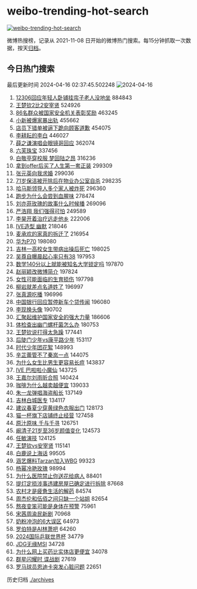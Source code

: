 # weibo-trending-hot-search

[![weibo-trending-hot-search](https://github.com/ameizi/weibo-trending-hot-search/actions/workflows/ci.yml/badge.svg)](https://github.com/ameizi/weibo-trending-hot-search/actions/workflows/ci.yml)

微博热搜榜，记录从 2021-11-08 日开始的微博热门搜索。每15分钟抓取一次数据，按天[归档](./archives)。

## 今日热门搜索

<!-- BEGIN --> 
最后更新时间 2024-04-16 02:37:45.502248 
![2024-04-16](https://imgs-storage.s3.us-east-005.backblazeb2.com/20240416/2024-04-16.png?versionId=4_z8fbbed132d73df8689c40f13_f1081c014802f9deb_d20240415_m183745_c005_v0501019_t0031_u01713206265459) 
1. [12306回应年轻人卧铺挂帘子老人没地坐](https://s.weibo.com/weibo?q=%2312306%E5%9B%9E%E5%BA%94%E5%B9%B4%E8%BD%BB%E4%BA%BA%E5%8D%A7%E9%93%BA%E6%8C%82%E5%B8%98%E5%AD%90%E8%80%81%E4%BA%BA%E6%B2%A1%E5%9C%B0%E5%9D%90%23&t=31&band_rank=1&Refer=top) 884843
1. [王楚钦2比2安宰贤](https://s.weibo.com/weibo?q=%23%E7%8E%8B%E6%A5%9A%E9%92%A62%E6%AF%942%E5%AE%89%E5%AE%B0%E8%B4%A4%23&t=31&band_rank=2&Refer=top) 524926
1. [86名群众被国家安全机关表彰奖励](https://s.weibo.com/weibo?q=%2386%E5%90%8D%E7%BE%A4%E4%BC%97%E8%A2%AB%E5%9B%BD%E5%AE%B6%E5%AE%89%E5%85%A8%E6%9C%BA%E5%85%B3%E8%A1%A8%E5%BD%B0%E5%A5%96%E5%8A%B1%23&t=31&band_rank=3&Refer=top) 463245
1. [小新被爆家暴出轨](https://s.weibo.com/weibo?q=%E5%B0%8F%E6%96%B0%E8%A2%AB%E7%88%86%E5%AE%B6%E6%9A%B4%E5%87%BA%E8%BD%A8&t=31&band_rank=4&Refer=top) 455662
1. [店员下错单被逼下跪向顾客道歉](https://s.weibo.com/weibo?q=%23%E5%BA%97%E5%91%98%E4%B8%8B%E9%94%99%E5%8D%95%E8%A2%AB%E9%80%BC%E4%B8%8B%E8%B7%AA%E5%90%91%E9%A1%BE%E5%AE%A2%E9%81%93%E6%AD%89%23&t=31&band_rank=5&Refer=top) 454075
1. [李耕耘的李白](https://s.weibo.com/weibo?q=%E6%9D%8E%E8%80%95%E8%80%98%E7%9A%84%E6%9D%8E%E7%99%BD&t=31&band_rank=6&Refer=top) 446027
1. [薛之谦演唱会眼镜哥回应](https://s.weibo.com/weibo?q=%23%E8%96%9B%E4%B9%8B%E8%B0%A6%E6%BC%94%E5%94%B1%E4%BC%9A%E7%9C%BC%E9%95%9C%E5%93%A5%E5%9B%9E%E5%BA%94%23&t=31&band_rank=7&Refer=top) 362074
1. [六芙珠宝](https://s.weibo.com/weibo?q=%E5%85%AD%E8%8A%99%E7%8F%A0%E5%AE%9D&t=31&band_rank=8&Refer=top) 337456
1. [白敬亭穿校服 梦回陆之昂](https://s.weibo.com/weibo?q=%E7%99%BD%E6%95%AC%E4%BA%AD%E7%A9%BF%E6%A0%A1%E6%9C%8D%20%E6%A2%A6%E5%9B%9E%E9%99%86%E4%B9%8B%E6%98%82&t=31&band_rank=9&Refer=top) 316236
1. [拿到offer后买了人生第一套正装](https://s.weibo.com/weibo?q=%23%E6%8B%BF%E5%88%B0offer%E5%90%8E%E4%B9%B0%E4%BA%86%E4%BA%BA%E7%94%9F%E7%AC%AC%E4%B8%80%E5%A5%97%E6%AD%A3%E8%A3%85%23&t=31&band_rank=10&Refer=top) 299309
1. [张元英向我求婚](https://s.weibo.com/weibo?q=%E5%BC%A0%E5%85%83%E8%8B%B1%E5%90%91%E6%88%91%E6%B1%82%E5%A9%9A&t=31&band_rank=11&Refer=top) 299036
1. [71岁保洁被开除后在物业办公室自杀](https://s.weibo.com/weibo?q=%2371%E5%B2%81%E4%BF%9D%E6%B4%81%E8%A2%AB%E5%BC%80%E9%99%A4%E5%90%8E%E5%9C%A8%E7%89%A9%E4%B8%9A%E5%8A%9E%E5%85%AC%E5%AE%A4%E8%87%AA%E6%9D%80%23&t=31&band_rank=12&Refer=top) 298235
1. [哈马斯领导人多个家人被炸死](https://s.weibo.com/weibo?q=%23%E5%93%88%E9%A9%AC%E6%96%AF%E9%A2%86%E5%AF%BC%E4%BA%BA%E5%A4%9A%E4%B8%AA%E5%AE%B6%E4%BA%BA%E8%A2%AB%E7%82%B8%E6%AD%BB%23&t=31&band_rank=13&Refer=top) 296360
1. [跑步为什么会尝到血腥味](https://s.weibo.com/weibo?q=%E8%B7%91%E6%AD%A5%E4%B8%BA%E4%BB%80%E4%B9%88%E4%BC%9A%E5%B0%9D%E5%88%B0%E8%A1%80%E8%85%A5%E5%91%B3&t=31&band_rank=14&Refer=top) 278474
1. [刘亦菲玫瑰的故事什么时候播](https://s.weibo.com/weibo?q=%E5%88%98%E4%BA%A6%E8%8F%B2%E7%8E%AB%E7%91%B0%E7%9A%84%E6%95%85%E4%BA%8B%E4%BB%80%E4%B9%88%E6%97%B6%E5%80%99%E6%92%AD&t=31&band_rank=15&Refer=top) 269096
1. [严浩翔 我们强得可怕](https://s.weibo.com/weibo?q=%E4%B8%A5%E6%B5%A9%E7%BF%94%20%E6%88%91%E4%BB%AC%E5%BC%BA%E5%BE%97%E5%8F%AF%E6%80%95&t=31&band_rank=16&Refer=top) 249589
1. [李昊开着治疗远走他乡](https://s.weibo.com/weibo?q=%E6%9D%8E%E6%98%8A%E5%BC%80%E7%9D%80%E6%B2%BB%E7%96%97%E8%BF%9C%E8%B5%B0%E4%BB%96%E4%B9%A1&t=31&band_rank=17&Refer=top) 222006
1. [IVE造型 幽默](https://s.weibo.com/weibo?q=IVE%E9%80%A0%E5%9E%8B%20%E5%B9%BD%E9%BB%98&t=31&band_rank=18&Refer=top) 218046
1. [麦承欢的家真的拆迁了](https://s.weibo.com/weibo?q=%23%E9%BA%A6%E6%89%BF%E6%AC%A2%E7%9A%84%E5%AE%B6%E7%9C%9F%E7%9A%84%E6%8B%86%E8%BF%81%E4%BA%86%23&t=31&band_rank=19&Refer=top) 216954
1. [华为P70](https://s.weibo.com/weibo?q=%E5%8D%8E%E4%B8%BAP70&t=31&band_rank=20&Refer=top) 198080
1. [吉林一高校女生带病出操后死亡](https://s.weibo.com/weibo?q=%23%E5%90%89%E6%9E%97%E4%B8%80%E9%AB%98%E6%A0%A1%E5%A5%B3%E7%94%9F%E5%B8%A6%E7%97%85%E5%87%BA%E6%93%8D%E5%90%8E%E6%AD%BB%E4%BA%A1%23&t=31&band_rank=21&Refer=top) 198025
1. [吴尊自曝晨起心率只有38](https://s.weibo.com/weibo?q=%23%E5%90%B4%E5%B0%8A%E8%87%AA%E6%9B%9D%E6%99%A8%E8%B5%B7%E5%BF%83%E7%8E%87%E5%8F%AA%E6%9C%8938%23&t=31&band_rank=22&Refer=top) 197953
1. [数学140分以上就能被知名大学锁定吗](https://s.weibo.com/weibo?q=%23%E6%95%B0%E5%AD%A6140%E5%88%86%E4%BB%A5%E4%B8%8A%E5%B0%B1%E8%83%BD%E8%A2%AB%E7%9F%A5%E5%90%8D%E5%A4%A7%E5%AD%A6%E9%94%81%E5%AE%9A%E5%90%97%23&t=31&band_rank=23&Refer=top) 197870
1. [赵丽颖改微博简介](https://s.weibo.com/weibo?q=%23%E8%B5%B5%E4%B8%BD%E9%A2%96%E6%94%B9%E5%BE%AE%E5%8D%9A%E7%AE%80%E4%BB%8B%23&t=31&band_rank=24&Refer=top) 197824
1. [女性可能面临的生育损伤](https://s.weibo.com/weibo?q=%23%E5%A5%B3%E6%80%A7%E5%8F%AF%E8%83%BD%E9%9D%A2%E4%B8%B4%E7%9A%84%E7%94%9F%E8%82%B2%E6%8D%9F%E4%BC%A4%23&t=31&band_rank=25&Refer=top) 197798
1. [柳岩就差点名道姓了](https://s.weibo.com/weibo?q=%E6%9F%B3%E5%B2%A9%E5%B0%B1%E5%B7%AE%E7%82%B9%E5%90%8D%E9%81%93%E5%A7%93%E4%BA%86&t=31&band_rank=26&Refer=top) 196997
1. [张真源吃播](https://s.weibo.com/weibo?q=%E5%BC%A0%E7%9C%9F%E6%BA%90%E5%90%83%E6%92%AD&t=31&band_rank=27&Refer=top) 196996
1. [中国银行回应暂停新车个贷传闻](https://s.weibo.com/weibo?q=%23%E4%B8%AD%E5%9B%BD%E9%93%B6%E8%A1%8C%E5%9B%9E%E5%BA%94%E6%9A%82%E5%81%9C%E6%96%B0%E8%BD%A6%E4%B8%AA%E8%B4%B7%E4%BC%A0%E9%97%BB%23&t=31&band_rank=28&Refer=top) 196080
1. [李现换头像](https://s.weibo.com/weibo?q=%E6%9D%8E%E7%8E%B0%E6%8D%A2%E5%A4%B4%E5%83%8F&t=31&band_rank=29&Refer=top) 190702
1. [汇聚起维护国家安全的强大力量](https://s.weibo.com/weibo?q=%E6%B1%87%E8%81%9A%E8%B5%B7%E7%BB%B4%E6%8A%A4%E5%9B%BD%E5%AE%B6%E5%AE%89%E5%85%A8%E7%9A%84%E5%BC%BA%E5%A4%A7%E5%8A%9B%E9%87%8F&t=31&band_rank=3&Refer=top) 186606
1. [体检查出幽门螺杆菌怎么办](https://s.weibo.com/weibo?q=%23%E4%BD%93%E6%A3%80%E6%9F%A5%E5%87%BA%E5%B9%BD%E9%97%A8%E8%9E%BA%E6%9D%86%E8%8F%8C%E6%80%8E%E4%B9%88%E5%8A%9E%23&t=31&band_rank=30&Refer=top) 180753
1. [王楚钦说打得太急躁](https://s.weibo.com/weibo?q=%23%E7%8E%8B%E6%A5%9A%E9%92%A6%E8%AF%B4%E6%89%93%E5%BE%97%E5%A4%AA%E6%80%A5%E8%BA%81%23&t=31&band_rank=31&Refer=top) 177441
1. [后陡门少年vs康平路少年](https://s.weibo.com/weibo?q=%23%E5%90%8E%E9%99%A1%E9%97%A8%E5%B0%91%E5%B9%B4vs%E5%BA%B7%E5%B9%B3%E8%B7%AF%E5%B0%91%E5%B9%B4%23&t=31&band_rank=32&Refer=top) 153117
1. [时代少年团花絮](https://s.weibo.com/weibo?q=%E6%97%B6%E4%BB%A3%E5%B0%91%E5%B9%B4%E5%9B%A2%E8%8A%B1%E7%B5%AE&t=31&band_rank=33&Refer=top) 148993
1. [辛芷蕾管不了秦岚一点](https://s.weibo.com/weibo?q=%23%E8%BE%9B%E8%8A%B7%E8%95%BE%E7%AE%A1%E4%B8%8D%E4%BA%86%E7%A7%A6%E5%B2%9A%E4%B8%80%E7%82%B9%23&t=31&band_rank=34&Refer=top) 144075
1. [为什么女生比男生更容易长痘](https://s.weibo.com/weibo?q=%23%E4%B8%BA%E4%BB%80%E4%B9%88%E5%A5%B3%E7%94%9F%E6%AF%94%E7%94%B7%E7%94%9F%E6%9B%B4%E5%AE%B9%E6%98%93%E9%95%BF%E7%97%98%23&t=31&band_rank=35&Refer=top) 143837
1. [IVE 巴啦啦小魔仙](https://s.weibo.com/weibo?q=IVE%20%E5%B7%B4%E5%95%A6%E5%95%A6%E5%B0%8F%E9%AD%94%E4%BB%99&t=31&band_rank=36&Refer=top) 143725
1. [王嘉尔刘雨昕合照](https://s.weibo.com/weibo?q=%23%E7%8E%8B%E5%98%89%E5%B0%94%E5%88%98%E9%9B%A8%E6%98%95%E5%90%88%E7%85%A7%23&t=31&band_rank=37&Refer=top) 140424
1. [咖啡为什么越卖越便宜](https://s.weibo.com/weibo?q=%23%E5%92%96%E5%95%A1%E4%B8%BA%E4%BB%80%E4%B9%88%E8%B6%8A%E5%8D%96%E8%B6%8A%E4%BE%BF%E5%AE%9C%23&t=31&band_rank=38&Refer=top) 139033
1. [朱一龙弹唱海盗船长](https://s.weibo.com/weibo?q=%23%E6%9C%B1%E4%B8%80%E9%BE%99%E5%BC%B9%E5%94%B1%E6%B5%B7%E7%9B%97%E8%88%B9%E9%95%BF%23&t=31&band_rank=45&Refer=top) 137149
1. [吉林白城医专](https://s.weibo.com/weibo?q=%E5%90%89%E6%9E%97%E7%99%BD%E5%9F%8E%E5%8C%BB%E4%B8%93&t=31&band_rank=40&Refer=top) 134117
1. [建议春夏少穿黄绿色衣服出门](https://s.weibo.com/weibo?q=%23%E5%BB%BA%E8%AE%AE%E6%98%A5%E5%A4%8F%E5%B0%91%E7%A9%BF%E9%BB%84%E7%BB%BF%E8%89%B2%E8%A1%A3%E6%9C%8D%E5%87%BA%E9%97%A8%23&t=31&band_rank=39&Refer=top) 128173
1. [猫一杯旗下店铺终止经营](https://s.weibo.com/weibo?q=%23%E7%8C%AB%E4%B8%80%E6%9D%AF%E6%97%97%E4%B8%8B%E5%BA%97%E9%93%BA%E7%BB%88%E6%AD%A2%E7%BB%8F%E8%90%A5%23&t=31&band_rank=41&Refer=top) 127458
1. [原汁原味 千与千寻](https://s.weibo.com/weibo?q=%E5%8E%9F%E6%B1%81%E5%8E%9F%E5%91%B3%20%E5%8D%83%E4%B8%8E%E5%8D%83%E5%AF%BB&t=31&band_rank=42&Refer=top) 126751
1. [阚清子21岁至36岁颜值变化](https://s.weibo.com/weibo?q=%23%E9%98%9A%E6%B8%85%E5%AD%9021%E5%B2%81%E8%87%B336%E5%B2%81%E9%A2%9C%E5%80%BC%E5%8F%98%E5%8C%96%23&t=31&band_rank=43&Refer=top) 124573
1. [任敏演技](https://s.weibo.com/weibo?q=%E4%BB%BB%E6%95%8F%E6%BC%94%E6%8A%80&t=31&band_rank=44&Refer=top) 124125
1. [王楚钦vs安宰贤](https://s.weibo.com/weibo?q=%E7%8E%8B%E6%A5%9A%E9%92%A6vs%E5%AE%89%E5%AE%B0%E8%B4%A4&t=31&band_rank=46&Refer=top) 115141
1. [白鹿说上海话](https://s.weibo.com/weibo?q=%E7%99%BD%E9%B9%BF%E8%AF%B4%E4%B8%8A%E6%B5%B7%E8%AF%9D&t=31&band_rank=47&Refer=top) 99505
1. [涵艺爆料Tarzan加入WBG](https://s.weibo.com/weibo?q=%23%E6%B6%B5%E8%89%BA%E7%88%86%E6%96%99Tarzan%E5%8A%A0%E5%85%A5WBG%23&t=31&band_rank=48&Refer=top) 99323
1. [杨幂冷艳玫瑰](https://s.weibo.com/weibo?q=%23%E6%9D%A8%E5%B9%82%E5%86%B7%E8%89%B3%E7%8E%AB%E7%91%B0%23&t=31&band_rank=37&Refer=top) 98994
1. [为什么医院禁止你送花给病人](https://s.weibo.com/weibo?q=%23%E4%B8%BA%E4%BB%80%E4%B9%88%E5%8C%BB%E9%99%A2%E7%A6%81%E6%AD%A2%E4%BD%A0%E9%80%81%E8%8A%B1%E7%BB%99%E7%97%85%E4%BA%BA%23&t=31&band_rank=49&Refer=top) 88401
1. [提灯定损涉事违建房屋已确定进行拆除](https://s.weibo.com/weibo?q=%23%E6%8F%90%E7%81%AF%E5%AE%9A%E6%8D%9F%E6%B6%89%E4%BA%8B%E8%BF%9D%E5%BB%BA%E6%88%BF%E5%B1%8B%E5%B7%B2%E7%A1%AE%E5%AE%9A%E8%BF%9B%E8%A1%8C%E6%8B%86%E9%99%A4%23&t=31&band_rank=50&Refer=top) 87668
1. [农村才是疲惫生活的解药](https://s.weibo.com/weibo?q=%23%E5%86%9C%E6%9D%91%E6%89%8D%E6%98%AF%E7%96%B2%E6%83%AB%E7%94%9F%E6%B4%BB%E7%9A%84%E8%A7%A3%E8%8D%AF%23&t=31&band_rank=50&Refer=top) 84574
1. [周杰伦和伍佰之间只缺一个站姐](https://s.weibo.com/weibo?q=%E5%91%A8%E6%9D%B0%E4%BC%A6%E5%92%8C%E4%BC%8D%E4%BD%B0%E4%B9%8B%E9%97%B4%E5%8F%AA%E7%BC%BA%E4%B8%80%E4%B8%AA%E7%AB%99%E5%A7%90&t=31&band_rank=47&Refer=top) 82654
1. [熬夜变笨可能是身体在预警](https://s.weibo.com/weibo?q=%23%E7%86%AC%E5%A4%9C%E5%8F%98%E7%AC%A8%E5%8F%AF%E8%83%BD%E6%98%AF%E8%BA%AB%E4%BD%93%E5%9C%A8%E9%A2%84%E8%AD%A6%23&t=31&band_rank=36&Refer=top) 75961
1. [宋茜周渝民新剧](https://s.weibo.com/weibo?q=%E5%AE%8B%E8%8C%9C%E5%91%A8%E6%B8%9D%E6%B0%91%E6%96%B0%E5%89%A7&t=31&band_rank=39&Refer=top) 70968
1. [奶粉冲泡的6大误区](https://s.weibo.com/weibo?q=%23%E5%A5%B6%E7%B2%89%E5%86%B2%E6%B3%A1%E7%9A%846%E5%A4%A7%E8%AF%AF%E5%8C%BA%23&t=31&band_rank=49&Refer=top) 64973
1. [罗伯特是AI林萧吧](https://s.weibo.com/weibo?q=%23%E7%BD%97%E4%BC%AF%E7%89%B9%E6%98%AFAI%E6%9E%97%E8%90%A7%E5%90%A7%23&t=31&band_rank=19&Refer=top) 64260
1. [2024国际乒联世界杯](https://s.weibo.com/weibo?q=%232024%E5%9B%BD%E9%99%85%E4%B9%92%E8%81%94%E4%B8%96%E7%95%8C%E6%9D%AF%23&t=31&band_rank=47&Refer=top) 34779
1. [JDG无缘MSI](https://s.weibo.com/weibo?q=%23JDG%E6%97%A0%E7%BC%98MSI%23&t=31&band_rank=49&Refer=top) 34728
1. [为什么网上买药比实体店更便宜](https://s.weibo.com/weibo?q=%23%E4%B8%BA%E4%BB%80%E4%B9%88%E7%BD%91%E4%B8%8A%E4%B9%B0%E8%8D%AF%E6%AF%94%E5%AE%9E%E4%BD%93%E5%BA%97%E6%9B%B4%E4%BE%BF%E5%AE%9C%23&t=31&band_rank=48&Refer=top) 34078
1. [群星闪耀时 谍战剧](https://s.weibo.com/weibo?q=%E7%BE%A4%E6%98%9F%E9%97%AA%E8%80%80%E6%97%B6%20%E8%B0%8D%E6%88%98%E5%89%A7&t=31&band_rank=46&Refer=top) 27619
1. [罗马球员恩迪卡突发心脏问题](https://s.weibo.com/weibo?q=%23%E7%BD%97%E9%A9%AC%E7%90%83%E5%91%98%E6%81%A9%E8%BF%AA%E5%8D%A1%E7%AA%81%E5%8F%91%E5%BF%83%E8%84%8F%E9%97%AE%E9%A2%98%23&t=31&band_rank=50&Refer=top) 22651
<!-- END -->

历史归档 [./archives](./archives)

